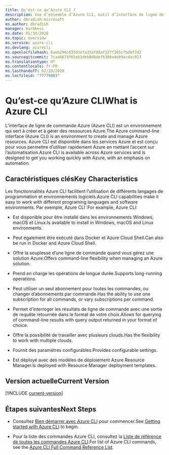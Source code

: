 ```yaml
---
title: Qu’est-ce qu’Azure CLI ?
description: Vue d’ensemble d’Azure CLI, outil d’interface de ligne de commande conçu pour créer et gérer des ressources Azure maintenant disponibles dans les environnements Windows, macOS et Linux.
author: dbradish-microsoft
ms.author: dbradish
manager: barbkess
ms.date: 01/30/2020
ms.topic: overview
ms.service: azure-cli
ms.devlang: azurecli
ms.openlocfilehash: 6aeb296c635d3efa35af08af227f165c7bd8f7d2
ms.sourcegitcommit: 7caa6673f65e61deb8d6def6386e4eb9acdac923
ms.translationtype: HT
ms.contentlocale: fr-FR
ms.lasthandoff: 02/28/2020
ms.locfileid: "77779803"
---
```

# <a name="what-is-azure-cli"></a><span data-ttu-id="e9002-103">Qu’est-ce qu’Azure CLI</span><span class="sxs-lookup"><span data-stu-id="e9002-103">What is Azure CLI</span></span>

<span data-ttu-id="e9002-104">L’interface de ligne de commande Azure (Azure CLI) est un environnement qui sert à créer et à gérer des ressources Azure.</span><span class="sxs-lookup"><span data-stu-id="e9002-104">The Azure command-line interface (Azure CLI) is an environment to create and manage Azure resources.</span></span>  <span data-ttu-id="e9002-105">Azure CLI est disponible dans les services Azure et est conçu pour vous permettre d’utiliser rapidement Azure en mettant l’accent sur l’automatisation.</span><span class="sxs-lookup"><span data-stu-id="e9002-105">Azure CLI is available across Azure services and is designed to get you working quickly with Azure, with an emphasis on automation.</span></span>

## <a name="key-characteristics"></a><span data-ttu-id="e9002-106">Caractéristiques clés</span><span class="sxs-lookup"><span data-stu-id="e9002-106">Key Characteristics</span></span>

<span data-ttu-id="e9002-107">Les fonctionnalités Azure CLI facilitent l’utilisation de différents langages de programmation et environnements logiciels.</span><span class="sxs-lookup"><span data-stu-id="e9002-107">Azure CLI capabilities make it easy to work with different programing languages and software environments.</span></span>  <span data-ttu-id="e9002-108">Par exemple, Azure CLI :</span><span class="sxs-lookup"><span data-stu-id="e9002-108">For example, Azure CLI:</span></span>

- <span data-ttu-id="e9002-109">Est disponible pour être installé dans les environnements Windows, macOS et Linux.</span><span class="sxs-lookup"><span data-stu-id="e9002-109">Is available to install in Windows, macOS and Linux environments.</span></span>

- <span data-ttu-id="e9002-110">Peut également être exécuté dans Docker et Azure Cloud Shell.</span><span class="sxs-lookup"><span data-stu-id="e9002-110">Can also be run in Docker and Azure Cloud Shell.</span></span>
- <span data-ttu-id="e9002-111">Offre la souplesse d’une ligne de commande quand vous gérez une solution Azure.</span><span class="sxs-lookup"><span data-stu-id="e9002-111">Offers command-line flexibility when managing an Azure solution.</span></span>

- <span data-ttu-id="e9002-112">Prend en charge les opérations de longue durée.</span><span class="sxs-lookup"><span data-stu-id="e9002-112">Supports long-running operations.</span></span>
- <span data-ttu-id="e9002-113">Peut utiliser un seul abonnement pour toutes les commandes, ou changer d’abonnements par commande.</span><span class="sxs-lookup"><span data-stu-id="e9002-113">Has the ability to use one subscription for all commands, or vary subscriptions per command.</span></span>
- <span data-ttu-id="e9002-114">Permet d’interroger les résultats de ligne de commande avec une sortie de requête retournée dans le format de votre choix.</span><span class="sxs-lookup"><span data-stu-id="e9002-114">Allows for querying of command-line results with query output returned in your format of choice.</span></span>
- <span data-ttu-id="e9002-115">Offre la possibilité de travailler avec plusieurs clouds.</span><span class="sxs-lookup"><span data-stu-id="e9002-115">Has the flexibility to work with multiple clouds.</span></span>
- <span data-ttu-id="e9002-116">Fournit des paramètres configurables.</span><span class="sxs-lookup"><span data-stu-id="e9002-116">Provides configurable settings.</span></span>
- <span data-ttu-id="e9002-117">Est déployé avec des modèles de déploiement Azure Resource Manager.</span><span class="sxs-lookup"><span data-stu-id="e9002-117">Is deployed with Resource Manager deployment templates.</span></span>

## <a name="current-version"></a><span data-ttu-id="e9002-118">Version actuelle</span><span class="sxs-lookup"><span data-stu-id="e9002-118">Current Version</span></span>

[!INCLUDE [current-version](includes/current-version.md)]

## <a name="next-steps"></a><span data-ttu-id="e9002-119">Étapes suivantes</span><span class="sxs-lookup"><span data-stu-id="e9002-119">Next Steps</span></span>

- <span data-ttu-id="e9002-120">Consultez [Bien démarrer avec Azure CLI](get-started-with-azure-cli.md) pour commencer.</span><span class="sxs-lookup"><span data-stu-id="e9002-120">See [Getting started with Azure CLI](get-started-with-azure-cli.md) to begin.</span></span>

- <span data-ttu-id="e9002-121">Pour la liste des commandes Azure CLI, consultez la [Liste de référence de toutes les commandes Azure CLI](/cli/azure/reference-index).</span><span class="sxs-lookup"><span data-stu-id="e9002-121">For list of Azure CLI commands, see the [Azure CLI Full Command Reference List](/cli/azure/reference-index).</span></span>

